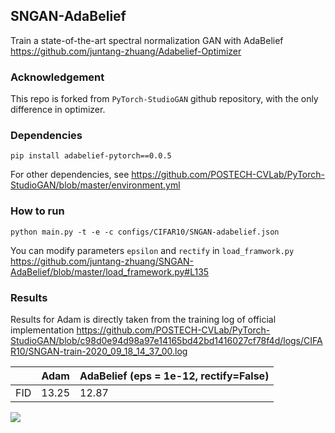 ## SNGAN-AdaBelief
Train a state-of-the-art spectral normalization GAN with AdaBelief https://github.com/juntang-zhuang/Adabelief-Optimizer

### Acknowledgement
This repo is forked from ```PyTorch-StudioGAN``` github repository, with the only difference in optimizer.

### Dependencies
```
pip install adabelief-pytorch==0.0.5
```
For other dependencies, see https://github.com/POSTECH-CVLab/PyTorch-StudioGAN/blob/master/environment.yml

### How to run
```
python main.py -t -e -c configs/CIFAR10/SNGAN-adabelief.json
```
You can modify parameters ```epsilon``` and ```rectify``` in ```load_framwork.py``` https://github.com/juntang-zhuang/SNGAN-AdaBelief/blob/master/load_framework.py#L135

### Results
Results for Adam is directly taken from the training log of official implementation https://github.com/POSTECH-CVLab/PyTorch-StudioGAN/blob/c98d0e94d98a97e14165bd42bd1416027cf78f4d/logs/CIFAR10/SNGAN-train-2020_09_18_14_37_00.log

|     | Adam  | AdaBelief (eps = 1e-12, rectify=False) |
|:---:|-------|-----------|
| FID | 13.25 | 12.87     |

![](logs/fid.png)
